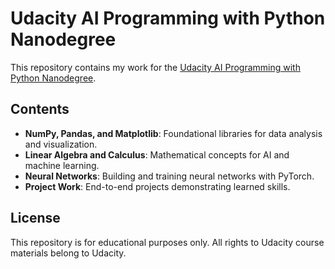 # Udacity AI Programming with Python Nanodegree

This repository contains my work for the [Udacity AI Programming with Python Nanodegree](https://www.udacity.com/course/ai-programming-python-nanodegree--nd089). 

## Contents

- **NumPy, Pandas, and Matplotlib**: Foundational libraries for data analysis and visualization.
- **Linear Algebra and Calculus**: Mathematical concepts for AI and machine learning.
- **Neural Networks**: Building and training neural networks with PyTorch.
- **Project Work**: End-to-end projects demonstrating learned skills.

## License

This repository is for educational purposes only. All rights to Udacity course materials belong to Udacity.